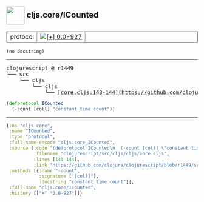 ## <img width="48px" valign="middle" src="http://i.imgur.com/Hi20huC.png"> cljs.core/ICounted

 <table border="1">
<tr>
<td>protocol</td>
<td><a href="https://github.com/cljsinfo/api-refs/tree/0.0-927"><img valign="middle" alt="[+] 0.0-927" src="https://img.shields.io/badge/+-0.0--927-lightgrey.svg"></a> </td>
</tr>
</table>

 <samp>
</samp>

```
(no docstring)
```

---

 <pre>
clojurescript @ r1449
└── src
    └── cljs
        └── cljs
            └── <ins>[core.cljs:143-144](https://github.com/clojure/clojurescript/blob/r1449/src/cljs/cljs/core.cljs#L143-L144)</ins>
</pre>

```clj
(defprotocol ICounted
  (-count [coll] "constant time count"))
```


---

```clj
{:ns "cljs.core",
 :name "ICounted",
 :type "protocol",
 :full-name-encode "cljs.core_ICounted",
 :source {:code "(defprotocol ICounted\n  (-count [coll] \"constant time count\"))",
          :filename "clojurescript/src/cljs/cljs/core.cljs",
          :lines [143 144],
          :link "https://github.com/clojure/clojurescript/blob/r1449/src/cljs/cljs/core.cljs#L143-L144"},
 :methods [{:name "-count",
            :signature ["[coll]"],
            :docstring "constant time count"}],
 :full-name "cljs.core/ICounted",
 :history [["+" "0.0-927"]]}

```
